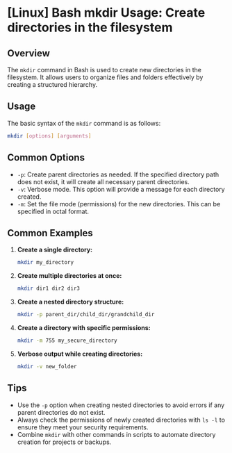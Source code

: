 # [Linux] Bash mkdir Usage: Create directories in the filesystem

## Overview
The `mkdir` command in Bash is used to create new directories in the filesystem. It allows users to organize files and folders effectively by creating a structured hierarchy.

## Usage
The basic syntax of the `mkdir` command is as follows:

```bash
mkdir [options] [arguments]
```

## Common Options
- `-p`: Create parent directories as needed. If the specified directory path does not exist, it will create all necessary parent directories.
- `-v`: Verbose mode. This option will provide a message for each directory created.
- `-m`: Set the file mode (permissions) for the new directories. This can be specified in octal format.

## Common Examples

1. **Create a single directory:**
   ```bash
   mkdir my_directory
   ```

2. **Create multiple directories at once:**
   ```bash
   mkdir dir1 dir2 dir3
   ```

3. **Create a nested directory structure:**
   ```bash
   mkdir -p parent_dir/child_dir/grandchild_dir
   ```

4. **Create a directory with specific permissions:**
   ```bash
   mkdir -m 755 my_secure_directory
   ```

5. **Verbose output while creating directories:**
   ```bash
   mkdir -v new_folder
   ```

## Tips
- Use the `-p` option when creating nested directories to avoid errors if any parent directories do not exist.
- Always check the permissions of newly created directories with `ls -l` to ensure they meet your security requirements.
- Combine `mkdir` with other commands in scripts to automate directory creation for projects or backups.